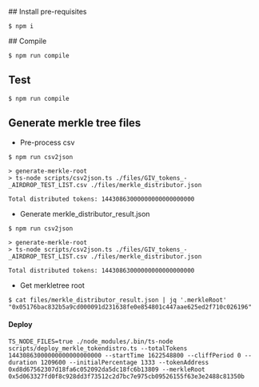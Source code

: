 ## Install pre-requisites

```
$ npm i
```

## Compile
```
$ npm run compile
```

## Test
```
$ npm run compile
```

## Generate merkle tree files
* Pre-process csv
```
$ npm run csv2json

> generate-merkle-root
> ts-node scripts/csv2json.ts ./files/GIV_tokens_-_AIRDROP_TEST_LIST.csv ./files/merkle_distributor.json

Total distributed tokens: 14430863000000000000000000
```
* Generate merkle_distributor_result.json
```
$ npm run csv2json

> generate-merkle-root
> ts-node scripts/csv2json.ts ./files/GIV_tokens_-_AIRDROP_TEST_LIST.csv ./files/merkle_distributor.json

Total distributed tokens: 14430863000000000000000000
```
* Get merkletree root 
```
$ cat files/merkle_distributor_result.json | jq '.merkleRoot'
"0x05176bac832b5a9cd000091d231638fe0e854801c447aae625ed2f710c026196"
```

#### Deploy
```
TS_NODE_FILES=true ./node_modules/.bin/ts-node scripts/deploy_merkle_tokendistro.ts --totalTokens 14430863000000000000000000 --startTime 1622548800 --cliffPeriod 0 --duration 1209600 --initialPercentage 1333 --tokenAddress 0xd8d67562307d18fa6c052092da5dc18fc6b13809 --merkleRoot 0x5d063327fd0f8c928dd3f73512c2d7bc7e975cb09526155f63e3e2488c81350b
```